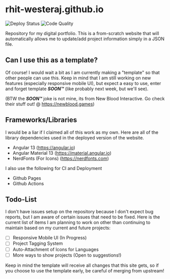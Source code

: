 # rhit-westeraj.github.io

![Deploy Status](https://github.com/rhit-westeraj/rhit-westeraj.github.io/actions/workflows/deploy.yml/badge.svg?branch=deploy)
![Code Quality](https://github.com/rhit-westeraj/rhit-westeraj.github.io/actions/workflows/codeql-analysis.yml/badge.svg)

Repository for my digital portfolio. This is a from-scratch website that will automatically allows me to update/add project information simply in a JSON file.

## Can I use this as a template?

Of course! I would wait a bit as I am currently making a "template" so that other people can use this. Keep in mind that I am still working on new features (especially responsive mobile UI), but expect a easy to use, enter and forget template ***SOON&trade;*** (like probably next week, but we'll see).

(BTW the ***SOON&trade;*** joke is not mine, its from New Blood Interactive. Go check their stuff out! @ <https://newblood.games>)

## Frameworks/Libraries

I would be a liar if I claimed all of this work as my own. Here are all of the library dependencies used in the deployed version of the website.

- Angular 13 (<https://angular.io>)
- Angular Material 13 (<https://material.angular.io>)
- NerdFonts (For Icons) (<https://nerdfonts.com>)

I also use the following for CI and Deployment

- Github Pages
- Github Actions

## Todo-List

I don't have issues setup on the repository because I don't expect bug reports, but I am aware of certain issues that need to be fixed. Here is the current list of items I am planning to work on other than continuing to maintain based on my current and future projects:

- [ ] Responsive Mobile UI (In Progress)
- [ ] Project Tagging System
- [ ] Auto-Attachment of Icons for Languages
- [ ] More ways to show projects (Open to suggestions!)

Keep in mind the template will receive all changes that this site gets, so if you choose to use the template early, be careful of merging from upstream!

